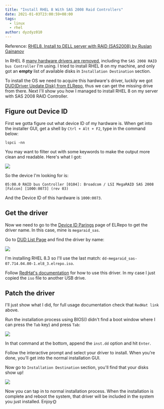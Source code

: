 ```yaml
---
title: "Install RHEL 8 With SAS 2008 Raid Controllers"
date: 2021-01-03T23:00:59+08:00
tags:
  - linux
  - rhel
author: dyzdyz010
---
```


Reference: [RHEL8. Install to DELL server with RAID (SAS2008) by Ruslan Gainanov](https://gainanov.pro/eng-blog/linux/rhel8-install-to-dell-raid/)

In RHEL 8 [many hardware drivers are removed](https://access.redhat.com/documentation/en-us/red_hat_enterprise_linux/8/html/considerations_in_adopting_rhel_8/hardware-enablement_considerations-in-adopting-rhel-8#removed-adapters_hardware-enablement), including the `SAS 2008 RAID bus Controller` I'm using. I tried to install RHEL 8 on my machine, and only got an **empty** list of available disks in `Installation Destination` section.

To install the OS we need to acquire this hardware's driver, luckily we got [DUD(Driver Update Disk) from ELRepo](https://elrepo.org/linux/dud/el8/x86_64/), thus we can get the missing drive from there. Next I'll show you how I managed to install RHEL 8 on my server with SAS 2008 RAID Controller.

## Figure out Device ID

First we gotta figure out what device ID of my hardware is. When get into the installer GUI, get a shell by `Ctrl + Alt + F2`, type in the command below:

```
lspci -nn
```

You may want to filter out with some keywords to make the output more clean and readable. Here's what I got:

![](/img/photo_2021-01-04_18-29-35.jpg)

So the device I'm looking for is:

```
05:00.0 RAID bus Controller [0104]: Broadcom / LSI MegaRAID SAS 2008 [Falcon] [1000:0073] (rev 03)
```

And the Device ID of this hardware is `1000:0073`.

## Get the driver

Now we need to go to the [Device ID Parings](http://elrepo.org/tiki/DeviceIDs) page of ELRepo to get the driver name. In this case, mine is `megaraid_sas`.

Go to [DUD List Page](https://elrepo.org/linux/dud/el8/x86_64/) and find the driver by name:

![](/img/202101041837.png)

I'm installing RHEL 8.3 so I'll use the last match: `dd-megaraid_sas-07.714.04.00-1.el8_3.elrepo.iso`.

Follow [RedHat's documentation](https://access.redhat.com/documentation/en-us/red_hat_enterprise_linux/8/html/performing_an_advanced_rhel_installation/updating-drivers-during-installation_installing-rhel-as-an-experienced-user) for how to use this driver. In my case I just copied the `iso` file to another USB drive.


## Patch the driver

I'll just show what I did, for full usage documentation check that `RedHat link` above.

Run the installation process using BIOS(I didn't find a boot window where I can press the `Tab` key) and press `Tab`:

![](/img/boot-menu.png)

In that command at the bottom, append the `inst.dd` option and hit `Enter`.

Follow the interactive prompt and select your driver to install. When you're done, you'll get into the normal installation GUI.

Now go to `Installation Destination` section, you'll find that your disks show up!

![](destination-with-raid.png)

Now you can tap in to normal installation process. When the installation is complete and reboot the system, that driver will be included in the system you just installed. Enjoy🌞